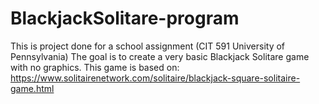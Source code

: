 # BlackjackSolitare-program
This is project done for a school assignment (CIT 591 University of Pennsylvania) 
The goal is to create a very basic Blackjack Solitare game with no graphics. 
This game is based on:
https://www.solitairenetwork.com/solitaire/blackjack-square-solitaire-game.html
